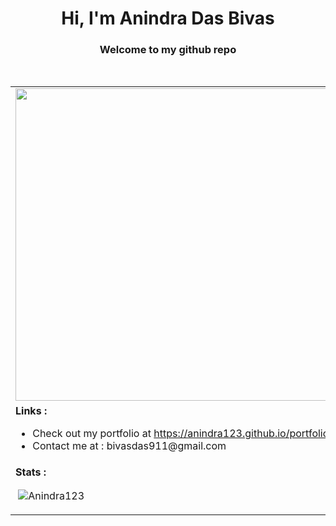 <h1 align="center">Hi, I'm Anindra Das Bivas </h1>
<h3 align="center"><b>Welcome to my github repo</b></h3>
<br>
<table>
<tr>
<td>
<img src="https://i.imgur.com/aeY3JW2.gif" width = "1000" height="500"/>
</td>
<td align="justify">
<b>About me :</b>
<br>
I am currently a student studying computer science and engineering at 
<a href="https://www.aiub.edu/">AIUB</a> and trying to learn full-stack web development in my free time.
</td>  
</tr>
<tr >
<td colspan="2">
<b>Links :</b>
<ul>
<li>
    Check out my portfolio at <a href="https://anindra123.github.io/portfolio/">https://anindra123.github.io/portfolio/</a>
</li>
<li>
    Contact me at : <a>bivasdas911@gmail.com</a>
</li>
</ul>
</td>
<tr>
<td colspan="2">
<b>Stats :</b>
<p>&nbsp;<img align="center" src="https://github-readme-stats.vercel.app/api?username=Anindra123&show_icons=true&locale=en" alt="Anindra123" /></p>
</td>
</tr>
</tr>
</table>
